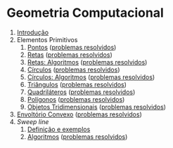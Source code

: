 Geometria Computacional
=======================

1. [Introdução](slides/intro/intro.pdf)
1. Elementos Primitivos
    1. [Pontos](slides/PT-1/PT-1.pdf) ([problemas resolvidos](problems/PT-1/PT-1.pdf))
    1. [Retas](slides/LN-1/LN-1.pdf) ([problemas resolvidos](problems/LN-1/LN-1.pdf))
    1. [Retas: Algoritmos](slides/LN-2/LN-2.pdf) ([problemas resolvidos](problems/LN-2/LN-2.pdf))
    1. [Círculos](slides/CC-1/CC-1.pdf) ([problemas resolvidos](problems/CC-1/CC-1.pdf))
    1. [Círculos: Algoritmos](slides/CC-2/CC-2.pdf) ([problemas resolvidos](problems/CC-2/CC-2.pdf))
    1. [Triângulos](slides/TR-1/TR-1.pdf) ([problemas resolvidos](problems/TR-1/TR-1.pdf))
    1. [Quadriláteros](slides/QL-1/QL-1.pdf) ([problemas resolvidos](problems/QL-1/QL-1.pdf))
    1. [Polígonos](slides/PL-1/PL-1.pdf) ([problemas resolvidos](problems/PL-1/PL-1.pdf))
    1. [Objetos Tridimensionais](slides/3D-1/3D-1.pdf) ([problemas resolvidos](problems/3D-1/3D-1.pdf))
1. [Envoltório Convexo](slides/CH-1/CH-1.pdf) ([problemas resolvidos](problems/CH-1/CH-1.pdf))
1. _Sweep line_
    1. [Definição e exemplos](slides/SL-1/SL-1.pdf)
    1. [Algoritmos](slides/SL-2/SL-2.pdf) ([problemas resolvidos](problems/SL-2/SL-2.pdf))
